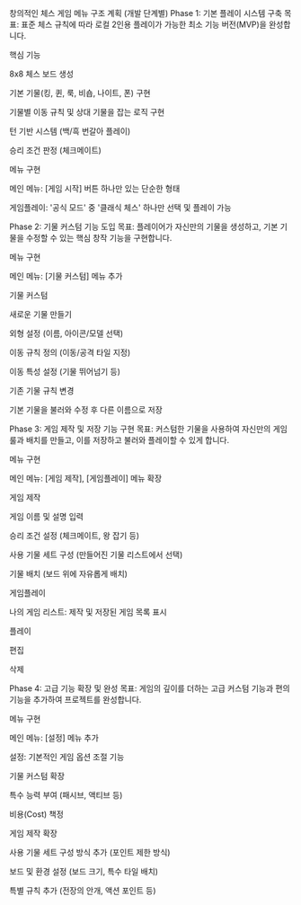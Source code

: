 창의적인 체스 게임 메뉴 구조 계획 (개발 단계별)
Phase 1: 기본 플레이 시스템 구축
목표: 표준 체스 규칙에 따라 로컬 2인용 플레이가 가능한 최소 기능 버전(MVP)을 완성합니다.

핵심 기능

8x8 체스 보드 생성

기본 기물(킹, 퀸, 룩, 비숍, 나이트, 폰) 구현

기물별 이동 규칙 및 상대 기물을 잡는 로직 구현

턴 기반 시스템 (백/흑 번갈아 플레이)

승리 조건 판정 (체크메이트)

메뉴 구현

메인 메뉴: [게임 시작] 버튼 하나만 있는 단순한 형태

게임플레이: '공식 모드' 중 '클래식 체스' 하나만 선택 및 플레이 가능

Phase 2: 기물 커스텀 기능 도입
목표: 플레이어가 자신만의 기물을 생성하고, 기본 기물을 수정할 수 있는 핵심 창작 기능을 구현합니다.

메뉴 구현

메인 메뉴: [기물 커스텀] 메뉴 추가

기물 커스텀

새로운 기물 만들기

외형 설정 (이름, 아이콘/모델 선택)

이동 규칙 정의 (이동/공격 타일 지정)

이동 특성 설정 (기물 뛰어넘기 등)

기존 기물 규칙 변경

기본 기물을 불러와 수정 후 다른 이름으로 저장

Phase 3: 게임 제작 및 저장 기능 구현
목표: 커스텀한 기물을 사용하여 자신만의 게임 룰과 배치를 만들고, 이를 저장하고 불러와 플레이할 수 있게 합니다.

메뉴 구현

메인 메뉴: [게임 제작], [게임플레이] 메뉴 확장

게임 제작

게임 이름 및 설명 입력

승리 조건 설정 (체크메이트, 왕 잡기 등)

사용 기물 세트 구성 (만들어진 기물 리스트에서 선택)

기물 배치 (보드 위에 자유롭게 배치)

게임플레이

나의 게임 리스트: 제작 및 저장된 게임 목록 표시

플레이

편집

삭제

Phase 4: 고급 기능 확장 및 완성
목표: 게임의 깊이를 더하는 고급 커스텀 기능과 편의 기능을 추가하여 프로젝트를 완성합니다.

메뉴 구현

메인 메뉴: [설정] 메뉴 추가

설정: 기본적인 게임 옵션 조절 기능

기물 커스텀 확장

특수 능력 부여 (패시브, 액티브 등)

비용(Cost) 책정

게임 제작 확장

사용 기물 세트 구성 방식 추가 (포인트 제한 방식)

보드 및 환경 설정 (보드 크기, 특수 타일 배치)

특별 규칙 추가 (전장의 안개, 액션 포인트 등)